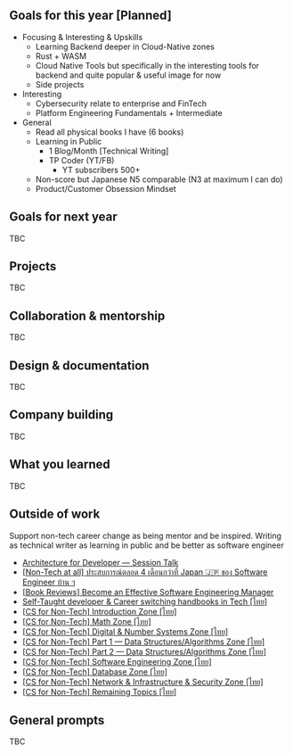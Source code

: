 ## Goals for this year [Planned]

* Focusing & Interesting & Upskills
  * Learning Backend deeper in Cloud-Native zones
  * Rust + WASM
  * Cloud Native Tools but specifically in the interesting tools for backend and quite popular & useful image for now
  * Side projects
* Interesting
  * Cybersecurity relate to enterprise and FinTech
  * Platform Engineering Fundamentals + Intermediate
* General
  * Read all physical books I have (6 books)
  * Learning in Public
    * 1 Blog/Month [Technical Writing]
    * TP Coder (YT/FB)
      * YT subscribers 500+
  * Non-score but Japanese N5 comparable (N3 at maximum I can do)
  * Product/Customer Obsession Mindset


## Goals for next year

TBC

## Projects

TBC

## Collaboration & mentorship

TBC

## Design & documentation

TBC

## Company building

TBC

## What you learned

TBC

## Outside of work

Support non-tech career change as being mentor and be inspired. Writing as technical writer as learning in public and be better as software engineer

* [Architecture for Developer — Session Talk](https://tpbabparn.medium.com/architecture-for-developer-session-talk-e5074cb71414)
* [[Non-Tech at all] ประสบการณ์ตลอด 4 เดือนกว่าที่ Japan 🇯🇵 ของ Software Engineer บ้าน ๆ](https://tpbabparn.medium.com/non-tech-at-all-ประสบการณ์ตลอด-4-เดือนกว่าที่-japan-ของ-software-engineer-บ้าน-ๆ-bc30834efea4)
* [[Book Reviews] Become an Effective Software Engineering Manager](https://tpbabparn.medium.com/book-reviews-become-an-effective-software-engineering-manager-5508718ff3c9)
* [Self-Taught developer & Career switching handbooks in Tech [ไทย]](https://tpbabparn.medium.com/self-taught-developer-career-switching-handbooks-in-tech-ไทย-83833fe07183)
* [[CS for Non-Tech] Introduction Zone [ไทย]](https://tpbabparn.medium.com/cs-for-non-tech-introduction-zone-ไทย-35faac8ed71e)
* [[CS for Non-Tech] Math Zone [ไทย]](https://tpbabparn.medium.com/cs-for-non-tech-math-zone-ไทย-54a585202aba)
* [[CS for Non-Tech] Digital & Number Systems Zone [ไทย]](https://tpbabparn.medium.com/cs-for-non-tech-digital-number-systems-zone-ไทย-86469ab87067)
* [[CS for Non-Tech] Part 1 — Data Structures/Algorithms Zone [ไทย]](https://tpbabparn.medium.com/cs-for-non-tech-part-1-data-structures-algorithms-zone-ไทย-e0087b610602)
* [[CS for Non-Tech] Part 2 — Data Structures/Algorithms Zone [ไทย]](https://tpbabparn.medium.com/cs-for-non-tech-part-2-data-structures-algorithms-zone-ไทย-3c8b302fe248)
* [[CS for Non-Tech] Software Engineering Zone [ไทย]](https://tpbabparn.medium.com/cs-for-non-tech-software-engineering-zone-ไทย-9474f1fb454f)
* [[CS for Non-Tech] Database Zone [ไทย]](https://tpbabparn.medium.com/cs-for-non-tech-database-zone-ไทย-92ab2f6e5ffb)
* [[CS for Non-Tech] Network & Infrastructure & Security Zone [ไทย]](https://tpbabparn.medium.com/cs-for-non-tech-network-infrastructure-security-zone-ไทย-91ea1cf2cef5)
* [[CS for Non-Tech] Remaining Topics [ไทย]](https://tpbabparn.medium.com/cs-for-non-tech-remaining-topics-ไทย-61ae62a67f65)

## General prompts

TBC
